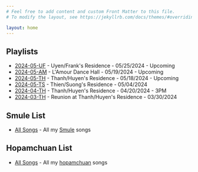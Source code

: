```yaml
---
# Feel free to add content and custom Front Matter to this file.
# To modify the layout, see https://jekyllrb.com/docs/themes/#overriding-theme-defaults

layout: home
---
```

## Playlists

* [2024-05-UF](/playlist/list/2024-05-UF) - Uyen/Frank's Residence - 05/25/2024 - Upcoming
* [2024-05-AM](/playlist/list/2024-05-AM) - L'Amour Dance Hall - 05/19/2024 - Upcoming
* [2024-05-TH](/playlist/list/2024-05-TH) - Thanh/Huyen's Residence - 05/18/2024 - Upcoming
* [2024-05-TS](/playlist/list/2024-05-TS) - Thien/Suong's Residence - 05/04/2024 
* [2024-04-TH](/playlist/list/2024-04-TH) - Thanh/Huyen's Residence - 04/20/2024 - 3PM
* [2024-03-TH](/playlist/list/2024-03-TH) - Reunion at Thanh/Huyen's Residence - 03/30/2024

## Smule List

* [All Songs](/smule/song_list/THV_13) - All my [Smule](https://www.smule.com) songs

## Hopamchuan List

* [All Songs](https://hopamchuan.com/profile/posted/thienv) - All my [hopamchuan](https://www.hopamchuan.com) songs

